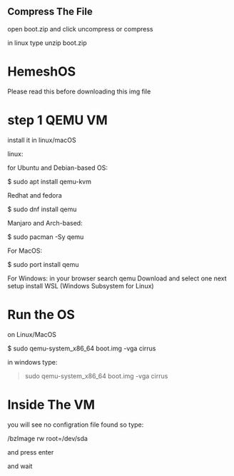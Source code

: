 ## Compress The File

open boot.zip and click uncompress or compress

in linux type unzip boot.zip

# HemeshOS  

Please read this before downloading this img file

# step 1 QEMU VM

install it in linux/macOS

linux:

for Ubuntu and Debian-based OS:
 
$ sudo apt install qemu-kvm

Redhat and fedora

$ sudo dnf install qemu

Manjaro and Arch-based:

$ sudo pacman -Sy qemu

For MacOS:

 $ sudo port install qemu

For Windows:
in your browser search qemu Download and select one
next setup install  WSL (Windows Subsystem for Linux)

# Run the OS

on Linux/MacOS

$ sudo qemu-system_x86_64 boot.img -vga cirrus

in windows type:

> sudo qemu-system_x86_64 boot.img -vga cirrus


# Inside The VM


you will see no configration file  found so type:

/bzImage rw root=/dev/sda

and press enter

and wait 


